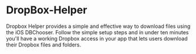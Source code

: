 # DropBox-Helper
Dropbox Helper provides a simple and effective way to download files using the iOS DBChooser. Follow the simple setup steps and in under ten minutes you'll have a working Dropbox access in your app that lets users download their Dropbox files and folders.
